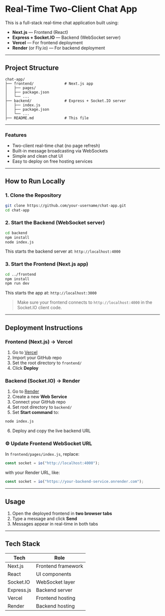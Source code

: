 # Real-Time Two-Client Chat App

This is a full-stack real-time chat application built using:

- **Next.js** — Frontend (React)
- **Express + Socket.IO** — Backend (WebSocket server)
- **Vercel** — For frontend deployment
- **Render** (or Fly.io) — For backend deployment

---

## Project Structure

```
chat-app/
├── frontend/              # Next.js app
│   ├── pages/
│   ├── package.json
│   └── ...
├── backend/               # Express + Socket.IO server
│   ├── index.js
│   ├── package.json
│   └── ...
├── README.md              # This file
```

---

### Features

- Two-client real-time chat (no page refresh)
- Built-in message broadcasting via WebSockets
- Simple and clean chat UI
- Easy to deploy on free hosting services

---

## How to Run Locally

### 1. Clone the Repository

```bash
git clone https://github.com/your-username/chat-app.git
cd chat-app
```

### 2. Start the Backend (WebSocket server)

```bash
cd backend
npm install
node index.js
```

This starts the backend server at: `http://localhost:4000`

### 3. Start the Frontend (Next.js app)

```bash
cd ../frontend
npm install
npm run dev
```

This starts the app at: `http://localhost:3000`

> Make sure your frontend connects to `http://localhost:4000` in the Socket.IO client code.

---

## Deployment Instructions

### Frontend (Next.js) → Vercel

1. Go to [Vercel](https://vercel.com)
2. Import your GitHub repo
3. Set the root directory to `frontend/`
4. Click **Deploy**

### Backend (Socket.IO) → Render

1. Go to [Render](https://render.com)
2. Create a new **Web Service**
3. Connect your GitHub repo
4. Set root directory to `backend/`
5. Set **Start command** to:

```bash
node index.js
```

6. Deploy and copy the live backend URL

### ⚙️ Update Frontend WebSocket URL

In `frontend/pages/index.js`, replace:

```js
const socket = io("http://localhost:4000");
```

with your Render URL, like:

```js
const socket = io("https://your-backend-service.onrender.com");
```

---

## Usage

1. Open the deployed frontend in **two browser tabs**
2. Type a message and click **Send**
3. Messages appear in real-time in both tabs

---

## Tech Stack

| Tech        | Role               |
|-------------|--------------------|
| Next.js     | Frontend framework |
| React       | UI components      |
| Socket.IO   | WebSocket layer    |
| Express.js  | Backend server     |
| Vercel      | Frontend hosting   |
| Render      | Backend hosting    |
